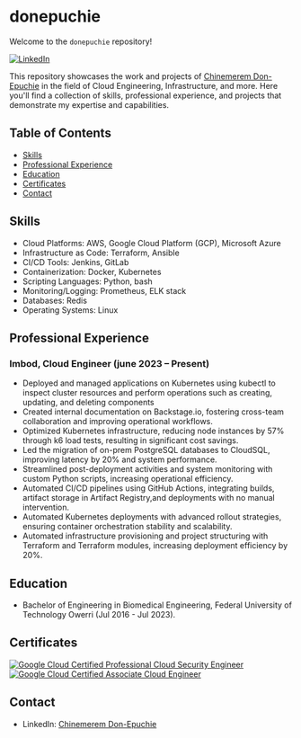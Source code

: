 # donepuchie

Welcome to the `donepuchie` repository!

[![LinkedIn](https://img.shields.io/badge/LinkedIn-Connect-blue.svg)](https://www.linkedin.com/in/don-epuchie/)

This repository showcases the work and projects of [Chinemerem Don-Epuchie](https://www.linkedin.com/in/cos-ibe/) in the field of Cloud Engineering, Infrastructure, and more. Here you'll find a collection of skills, professional experience, and projects that demonstrate my expertise and capabilities.

## Table of Contents

- [Skills](#skills)
- [Professional Experience](#professional-experience)
- [Education](#education)
- [Certificates](#certificates)
- [Contact](#contact)

## Skills

- Cloud Platforms: AWS, Google Cloud Platform (GCP), Microsoft Azure
- Infrastructure as Code: Terraform, Ansible
- CI/CD Tools: Jenkins, GitLab
- Containerization: Docker, Kubernetes
- Scripting Languages: Python, bash
- Monitoring/Logging: Prometheus, ELK stack
- Databases: Redis
- Operating Systems: Linux


## Professional Experience


### Imbod, Cloud Engineer (june 2023 – Present)

- Deployed and managed applications on Kubernetes using kubectl to inspect cluster resources and perform operations such as creating, updating, and deleting components
- Created internal documentation on Backstage.io, fostering cross-team collaboration and improving operational workflows.
- Optimized Kubernetes infrastructure, reducing node instances by 57% through k6 load tests, resulting in significant cost savings.
- Led the migration of on-prem PostgreSQL databases to CloudSQL, improving latency by 20% and system performance.
- Streamlined post-deployment activities and system monitoring with custom Python scripts, increasing
operational efficiency.
- Automated CI/CD pipelines using GitHub Actions, integrating builds, artifact storage in Artifact Registry,and deployments with no manual intervention.
- Automated Kubernetes deployments with advanced rollout strategies, ensuring container orchestration stability and scalability.
- Automated infrastructure provisioning and project structuring with Terraform and Terraform modules, increasing deployment efficiency by 20%.

## Education

- Bachelor of Engineering in Biomedical Engineering, Federal University of Technology Owerri (Jul 2016 - Jul 2023).


## Certificates

[![Google Cloud Certified Professional Cloud Security Engineer](https://img.shields.io/badge/-GCP%20Security%20Engineer-orange)](https://www.credly.com/badges/d4198963-a740-4b12-b970-63c8512e4f1f)
[![Google Cloud Certified Associate Cloud Engineer](https://img.shields.io/badge/-GCP%20Cloud%20Engineer-yellow)](https://www.credly.com/badges/fc62dc4f-cc40-4af7-aec0-bc7243c64333)


## Contact

- LinkedIn: [Chinemerem Don-Epuchie](https://www.linkedin.com/in/don-epuchie/)
